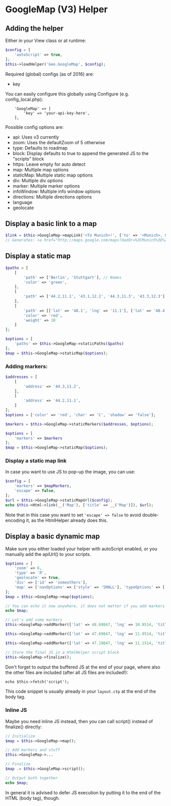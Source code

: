 # GoogleMap (V3) Helper

## Adding the helper

Either in your View class or at runtime:
```php
$config = [
	'autoScript' => true,
];
$this->loadHelper('Geo.GoogleMap', $config);
```

Required (global) configs (as of 2016) are:
- key

You can easily configure this globally using Configure (e.g. config_local.php):
```
	'GoogleMap' => [
		'key' => 'your-api-key-here',
	],
```

Possible config options are:
- api: Uses v3 currently
- zoom: Uses the defaultZoom of 5 otherwise
- type: Defaults to roadmap
- block: Display defaults to true to append the generated JS to the "scripts" block
- https: Leave empty for auto detect
- map: Multiple map options
- staticMap: Multiple static map options
- div: Multiple div options
- marker: Multiple marker options
- infoWindow: Multiple info window options
- directions: Multiple directions options
- language
- geolocate

## Display a basic link to a map
```php
$link = $this->GoogleMap->mapLink('<To Munich>!', ['to' => '<Munich>, Germany']);
// Generates: <a href="http://maps.google.com/maps?daddr=%3CMunich%3E%2C+Germany">&lt;To Munich&gt;!</a>
```

## Display a static map
```php
$paths = [
	[
		'path' => ['Berlin', 'Stuttgart'], // Names
		'color' => 'green',
	],
	[
		'path' => ['44.2,11.1', '43.1,12.2', '44.3,11.3', '43.3,12.3'], // Flat array of coordinates
	],
	[
		'path' => [['lat' => '48.1', 'lng' => '11.1'], ['lat' => '48.4', 'lng' => '11.2']], // = 'Frankfurt'
		'color' => 'red',
		'weight' => 10
	]
];

$options = [
	'paths' => $this->GoogleMap->staticPaths($paths)
];
$map = $this->GoogleMap->staticMap($options);
```

### Adding markers:
```php
$addresses = [
	[
		'address' => '44.3,11.2',
	],
	[
		'address' => '44.2,11.1',
	]
];
$options = ['color' => 'red', 'char' => 'C', 'shadow' => 'false'];

$markers = $this->GoogleMap->staticMarkers($addresses, $options);

$options = [
	'markers' => $markers
];
$map = $this->GoogleMap->staticMap($options);
```

### Display a static map link
In case you want to use JS to pop-up the image, you can use:
```php
$config = [
	'markers' => $mapMarkers, 
	'escape' => false,
];
$url = $this->GoogleMap->staticMapUrl($config);
echo $this->Html->link(__('Map'), ['title' => __('Map')]), $url);
```
Note that in this case you want to set `'escape' => false` to avoid double-encoding it, as the HtmlHelper already does this.


## Display a basic dynamic map
Make sure you either loaded your helper with autoScript enabled, or you manually add the apiUrl() to your scripts.

```php
$options = [
	'zoom' => 6,
	'type' => 'R',
	'geolocate' => true,
	'div' => ['id' => 'someothers'],
	'map' => ['navOptions' => ['style' => 'SMALL'], 'typeOptions' => ['style' => 'HORIZONTAL_BAR', 'pos' => 'RIGHT_CENTER']]
];
$map = $this->GoogleMap->map($options);

// You can echo it now anywhere, it does not matter if you add markers afterwards
echo $map;

// Let's add some markers
$this->GoogleMap->addMarker(['lat' => 48.69847, 'lng' => 10.9514, 'title' => 'Marker', 'content' => 'Some Html-<b>Content</b>', 'icon' => $this->GoogleMap->iconSet('green', 'E')]);

$this->GoogleMap->addMarker(['lat' => 47.69847, 'lng' => 11.9514, 'title' => 'Marker2', 'content' => 'Some more Html-<b>Content</b>']);

$this->GoogleMap->addMarker(['lat' => 47.19847, 'lng' => 11.1514, 'title' => 'Marker3']);

// Store the final JS in a HtmlHelper script block
$this->GoogleMap->finalize();
```
Don't forget to output the buffered JS at the end of your page, where also the other files are included (after all JS files are included!):
```html
echo $this->fetch('script');
```
This code snippet is usually already in your `layout.ctp` at the end of the body tag.

### Inline JS
Maybe you need inline JS instead, then you can call script() instead of finalize() directly:
```php
// Initialize
$map = $this->GoogleMap->map();

// Add markers and stuff
$this->GoogleMap->...

// Finalize
$map .= $this->GoogleMap->script();

// Output both together
echo $map;
```

In general it is advised to defer JS execution by putting it to the end of the HTML (body tag), though.
